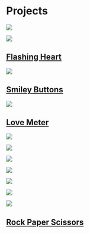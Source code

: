 # Projects

![](/static/mb/projects/all10.png)

![](/static/mb/projects/a1-display.png)

## [Flashing Heart](/projects/flashing-heart)

![](/static/mb/projects/a2-buttons.png)

## [Smiley Buttons](/projects/smiley-buttons)

![](/static/mb/projects/a3-pins.png)

## [Love Meter](/projects/love-meter)

![](/static/mb/projects/a4-motion.png)

![](/static/mb/projects/a5-compass.png)

![](/static/mb/projects/a6-music.png)

![](/static/mb/projects/a7-conductive.png)

![](/static/mb/projects/a8-network.png)

![](/static/mb/projects/a9-radio.png)

![](/static/mb/projects/a10-watch.png)

## [Rock Paper Scissors](/projects/rock-paper-scissors)

